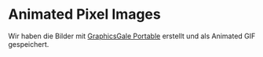 # Animated Pixel Images

Wir haben die Bilder mit [GraphicsGale Portable](https://graphicsgale.com/us/) erstellt und als Animated GIF gespeichert.
